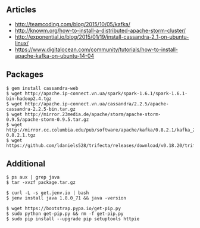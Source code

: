 ## Articles
- http://teamcoding.com/blog/2015/10/05/kafka/
- http://knowm.org/how-to-install-a-distributed-apache-storm-cluster/
- http://exponential.io/blog/2015/01/19/install-cassandra-2_1-on-ubuntu-linux/
- https://www.digitalocean.com/community/tutorials/how-to-install-apache-kafka-on-ubuntu-14-04

## Packages
```
$ gem install cassandra-web
$ wget http://apache.ip-connect.vn.ua/spark/spark-1.6.1/spark-1.6.1-bin-hadoop2.4.tgz
$ wget http://apache.ip-connect.vn.ua/cassandra/2.2.5/apache-cassandra-2.2.5-bin.tar.gz
$ wget http://mirror.23media.de/apache/storm/apache-storm-0.9.5/apache-storm-0.9.5.tar.gz
$ wget http://mirror.cc.columbia.edu/pub/software/apache/kafka/0.8.2.1/kafka_2.11-0.8.2.1.tgz
$ wget https://github.com/ldaniels528/trifecta/releases/download/v0.18.20/trifecta_0.18.20.bin.jar
```

## Additional
```
$ ps aux | grep java
$ tar -xvzf package.tar.gz
```
```
$ curl -L -s get.jenv.io | bash
$ jenv install java 1.8.0_71 && java -version
```
```
$ wget https://bootstrap.pypa.io/get-pip.py
$ sudo python get-pip.py && rm -f get-pip.py
$ sudo pip install --upgrade pip setuptools httpie
```
